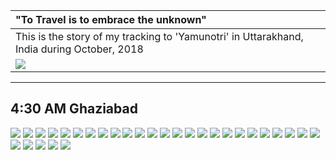 | "To Travel is to embrace the unknown" |
| :--- |
| This is the story of my tracking to 'Yamunotri' in Uttarakhand, India during October, 2018|
| ![](https://github.com/inbravo/travel/blob/master/october-2018/images/route-map.jpg)|

---

##  4:30 AM Ghaziabad

![](https://github.com/inbravo/travel/blob/master/october-2018/images/IMG_20181012_092026.jpg)
![](https://github.com/inbravo/travel/blob/master/october-2018/images/IMG_20181012_092204.jpg)
![](https://github.com/inbravo/travel/blob/master/october-2018/images/IMG_20181012_092704.jpg)
![](https://github.com/inbravo/travel/blob/master/october-2018/images/IMG_20181012_092710.jpg)
![](https://github.com/inbravo/travel/blob/master/october-2018/images/IMG_20181012_160206.jpg)
![](https://github.com/inbravo/travel/blob/master/october-2018/images/IMG_20181012_160253.jpg)
![](https://github.com/inbravo/travel/blob/master/october-2018/images/IMG_20181012_165537.jpg)
![](https://github.com/inbravo/travel/blob/master/october-2018/images/IMG_20181012_165555.jpg)
![](https://github.com/inbravo/travel/blob/master/october-2018/images/IMG_20181012_165604.jpg)
![](https://github.com/inbravo/travel/blob/master/october-2018/images/IMG_20181013_062846.jpg)
![](https://github.com/inbravo/travel/blob/master/october-2018/images/IMG_20181013_063256.jpg)
![](https://github.com/inbravo/travel/blob/master/october-2018/images/IMG_20181013_065648.jpg)
![](https://github.com/inbravo/travel/blob/master/october-2018/images/IMG_20181013_073458.jpg)
![](https://github.com/inbravo/travel/blob/master/october-2018/images/IMG_20181013_073505.jpg)
![](https://github.com/inbravo/travel/blob/master/october-2018/images/IMG_20181013_073938.jpg)
![](https://github.com/inbravo/travel/blob/master/october-2018/images/IMG_20181013_081936.jpg)
![](https://github.com/inbravo/travel/blob/master/october-2018/images/IMG_20181013_091006.jpg)
![](https://github.com/inbravo/travel/blob/master/october-2018/images/IMG_20181013_092711.jpg)
![](https://github.com/inbravo/travel/blob/master/october-2018/images/IMG_20181013_122008.jpg)
![](https://github.com/inbravo/travel/blob/master/october-2018/images/IMG_20181013_132601.jpg)
![](https://github.com/inbravo/travel/blob/master/october-2018/images/IMG_20181013_133451.jpg)
![](https://github.com/inbravo/travel/blob/master/october-2018/images/IMG_20181013_133507.jpg)
![](https://github.com/inbravo/travel/blob/master/october-2018/images/IMG_20181013_133514.jpg)
![](https://github.com/inbravo/travel/blob/master/october-2018/images/IMG_20181013_133915.jpg)
![](https://github.com/inbravo/travel/blob/master/october-2018/images/IMG_20181013_142539.jpg)
![](https://github.com/inbravo/travel/blob/master/october-2018/images/IMG_20181013_142543.jpg)
![](https://github.com/inbravo/travel/blob/master/october-2018/images/IMG_20181013_142554.jpg)
![](https://github.com/inbravo/travel/blob/master/october-2018/images/IMG_20181014_060944.jpg)
![](https://github.com/inbravo/travel/blob/master/october-2018/images/IMG_20181014_073807.jpg)
![](https://github.com/inbravo/travel/blob/master/october-2018/images/IMG_20181014_074019.jpg)
